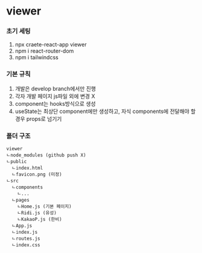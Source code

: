 # viewer

### 초기 세팅
1. npx craete-react-app viewer
2. npm i react-router-dom
3. npm i tailwindcss

### 기본 규칙
1. 개발은 develop branch에서만 진행
2. 각자 개발 페이지 js파일 외에 변경 X
3. component는 hooks방식으로 생성
4. useState는 최상단 component에만 생성하고, 자식 components에 전달해야 할 경우 props로 넘기기

### 폴더 구조
```
viewer
ㄴnode_modules (github push X)
ㄴpublic
  ㄴindex.html
  ㄴfavicon.png (미정)
ㄴsrc
  ㄴcomponents
    ㄴ...
  ㄴpages
    ㄴHome.js (기본 페이지)
    ㄴRidi.js (유성)
    ㄴKakaoP.js (한비)
  ㄴApp.js
  ㄴindex.js
  ㄴroutes.js
  ㄴindex.css
```
